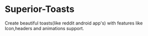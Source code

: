 # Superior-Toasts
Create beautiful toasts(like reddit android app's) with features like Icon,headers and animations support.
